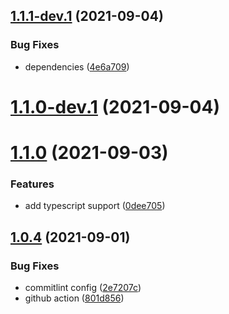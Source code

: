 ## [1.1.1-dev.1](https://github.com/metalcamp/stockx-data/compare/v1.1.0...v1.1.1-dev.1) (2021-09-04)


### Bug Fixes

* dependencies ([4e6a709](https://github.com/metalcamp/stockx-data/commit/4e6a709afdf59abe1f3844794a93517a69807362))

# [1.1.0-dev.1](https://github.com/metalcamp/stockx-data/compare/v1.0.4...v1.1.0-dev.1) (2021-09-04)
# [1.1.0](https://github.com/metalcamp/stockx-data/compare/v1.0.4...v1.1.0) (2021-09-03)

### Features

* add typescript support ([0dee705](https://github.com/metalcamp/stockx-data/commit/0dee7058ce13e1b0029430055578a3142059b5bc))

## [1.0.4](https://github.com/metalcamp/stockx-data/compare/v1.0.3...v1.0.4) (2021-09-01)

### Bug Fixes

- commitlint config ([2e7207c](https://github.com/metalcamp/stockx-data/commit/2e7207c2e8a4a6cea9fed4c8f962ed727c0541eb))
- github action ([801d856](https://github.com/metalcamp/stockx-data/commit/801d8569308f139c52ebc800297f1343cb8a32bd))
